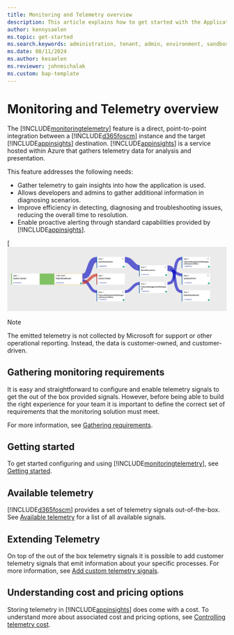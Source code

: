 ```yaml
---
title: Monitoring and Telemetry overview
description: This article explains how to get started with the Application Insights integration for finance and 
author: kennysaelen
ms.topic: get-started
ms.search.keywords: administration, tenant, admin, environment, sandbox, telemetry
ms.date: 08/11/2024
ms.author: kesaelen
ms.reviewer: johnmichalak
ms.custom: bap-template
---
```


# Monitoring and Telemetry overview

The [!INCLUDE[monitoringtelemetry](includes/finops-monitoring-feature-name.md)] feature is a direct, point-to-point integration between a [!INCLUDE[d365foscm](./includes/finops-product-name-long.md)] instance and the target [!INCLUDE[appinsights](includes/azure-application-insights-name.md)] destination. [!INCLUDE[appinsights](includes/azure-application-insights-name.md)] is a service hosted within Azure that gathers telemetry data for analysis and presentation. 

This feature addresses the following needs:

- Gather telemetry to gain insights into how the application is used.
- Allows developers and admins to gather additional information in diagnosing scenarios.
- Improve efficiency in detecting, diagnosing and troubleshooting issues, reducing the overall time to resolution.
- Enable proactive alerting through standard capabilities provided by [!INCLUDE[appinsights](includes/azure-application-insights-name.md)].  

[![Monitoring and Telemetry Feature.](images/monitoring-overview-userflows.png)

> [!NOTE]
> The emitted telemetry is not collected by Microsoft for support or other operational reporting. Instead, the data is customer-owned, and customer-driven.

## Gathering monitoring requirements

It is easy and straightforward to configure and enable telemetry signals to get the out of the box provided signals. However, before being able to build the right experience for your team it is important to define the correct set of requirements that the monitoring solution must meet.

For more information, see [Gathering requirements](monitoring-gathering-requirements.md).

## Getting started

To get started configuring and using [!INCLUDE[monitoringtelemetry](includes/finops-monitoring-feature-name.md)], see [Getting started](monitoring-getting-started.md).

## Available telemetry

[!INCLUDE[d365foscm](includes/finops-product-name-long.md)] provides a set of telemetry signals out-of-the-box. See [Available telemetry](monitoring-available-telemetry.md) for a list of all available signals.

## Extending Telemetry

On top of the out of the box telemetry signals it is possible to add customer telemetry signals that emit information about your specific processes. For more information, see [Add custom telemetry signals](monitoring-developer-add-custom-signals.md).

## Understanding cost and pricing options

Storing telemetry in [!INCLUDE[appinsights](includes/azure-application-insights-name.md)] does come with a cost. To understand more about associated cost and pricing options, see [Controlling telemetry cost](monitoring-controlling-telemetry-costs.md).
